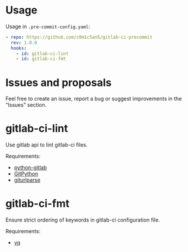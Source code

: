 # Usage
Usage in `.pre-commit-config.yaml`:

```yaml
- repo: https://github.com/c0m1c5an5/gitlab-ci-precommit
  rev: 1.0.0
  hooks:
    - id: gitlab-ci-lint
    - id: gitlab-ci-fmt
```

# Issues and proposals

Feel free to create an issue, report a bug or suggest improvements in the "Issues" section.


# gitlab-ci-lint
Use gitlab api to lint gitlab-ci files.

Requirements:
- [python-gitlab](https://python-gitlab.readthedocs.io/en/stable)
- [GitPython](https://github.com/gitpython-developers/GitPython)
- [giturlparse](https://github.com/nephila/giturlparse)

# gitlab-ci-fmt
Ensure strict ordering of keywords in gitlab-ci configuration file.

Requirements:
- [yq](https://github.com/mikefarah/yq)
